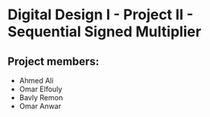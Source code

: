 # Digital Design I - Project II - Sequential Signed Multiplier
## Project members:
- Ahmed Ali
- Omar Elfouly
- Bavly Remon
- Omar Anwar
